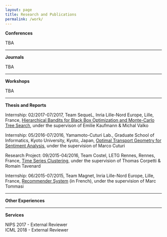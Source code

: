 ```yaml
---
layout: page
title: Research and Publications
permalink: /work/
---
```


<div>
  <B>Conferences</B>
</div>

<div>
  <p>TBA
  </p>
</div>

<hr />

<div>
  <B>Journals</B>
</div>

<div>
  <p>TBA
  </p>
</div>

<hr />

<div>
  <B>Workshops</B>
</div>

<div>
  <p>TBA
  </p>
</div>

<hr />

<div>
  <B>Thesis and Reports</B>
</div>

<div>
  <p>Internship: 02/2017-07/2017, Team SequeL, Inria Lille-Nord Europe, Lille, France, <a href="/static/documents/bandits.pdf">Hierarchical Bandits for Black Box Optimization and Monte-Carlo Tree Search</a>, under the supervison of Emilie Kaufmann & Michal
    Valko
  </p>
</div>

<div>
  <p>Internship: 05/2016-07/2016, Yamamoto-Cuturi Lab., Graduate School of Informatics, Kyoto University, Kyoto, Japan, <a href="/static/documents/optimal_transport.pdf">Optimal Transport Geometry for Sentiment Analysis</a>, under the supervision of Marco
    Cuturi
  </p>
</div>

<div>
  <p>Research Project: 09/2015-04/2016, Team Costel, LETG Rennes, Rennes, France, <a href="/static/documents/time_series.pdf">Time Series Clustering</a>, under the supervision of Thomas Corpetti & Romain Tavenard
  </p>
</div>

<div>
  <p>Internship: 06/2015-07/2015, Team Magnet, Inria Lille-Nord Europe, Lille, France, <a href="/static/documents/recommender.pdf">Recommender System</a> (in French), under the supervision of Marc Tommasi</p>
</div>

<hr />

<div>
  <B>Other Experiences</B>
</div>

<hr />

<div>
  <B>Services</B>
</div>

<p>
  NIPS 2017 - External Reviewer<br> ICML 2018 - External Reviewer
</p>
